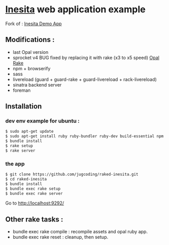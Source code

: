 # [Inesita](https://github.com/inesita-rb/inesita) web application example

Fork of : [Inesita Demo App](https://github.com/inesita-rb/playground)

## Modifications :

* last Opal version
* sprocket v4 BUG fixed by replacing it with rake (x3 to x5 speed) [Opal Rake](https://github.com/jugcoding/opal-rake)
* npm + browserify
* sass
* livereload (guard + guard-rake + guard-livereload + rack-livereload)
* sinatra backend server
* foreman

## Installation

### dev env example for ubuntu :
```sh
$ sudo apt-get update
$ sudo apt-get install ruby ruby-bundler ruby-dev build-essential npm
$ bundle install
$ rake setup
$ rake server
```

### the app
```sh
$ git clone https://github.com/jugcoding/raked-inesita.git
$ cd raked-inesita
$ bundle install
$ bundle exec rake setup
$ bundle exec rake server
```

Go to [http://localhost:9292/](http://localhost:9292/)

## Other rake tasks :
* bundle exec rake compile : recompile assets and opal ruby app.
* bundle exec rake reset : cleanup, then setup.
